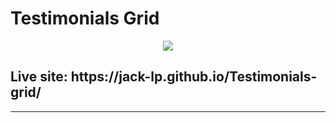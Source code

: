 # Testimonials Grid

<p align="center">
 <img src="https://i.imgur.com/vEO9W8i.png" />
</p>

<h2>Live site: https://jack-lp.github.io/Testimonials-grid/</h2>

---
